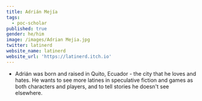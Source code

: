 ```yaml
---
title: Adrián Mejía
tags:
  - poc-scholar
published: true
gender: he/him
image: /images/Adrian Mejia.jpg
twitter: latinerd
website_name: latinerd
website_url: 'https://latinerd.itch.io'
---
```


* Adrián was born and raised in Quito, Ecuador - the city that he loves and hates. He wants to see more latines in speculative fiction and games as both characters and players, and to tell stories he doesn't see elsewhere. 
